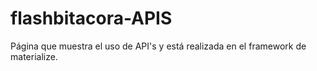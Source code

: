 # flashbitacora-APIS
Página que muestra el uso de API's y está realizada en el framework de materialize.
